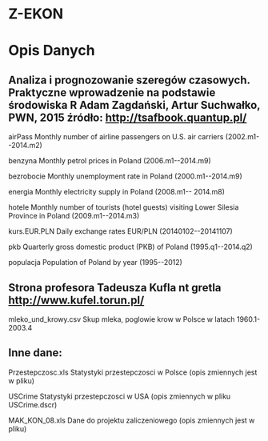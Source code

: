# Z-EKON

Opis Danych
===========

Analiza i prognozowanie szeregów czasowych. Praktyczne wprowadzenie na podstawie środowiska R
Adam Zagdański, Artur Suchwałko, PWN, 2015 
źródło: http://tsafbook.quantup.pl/       
-----------

airPass                 Monthly number of airline passengers on U.S. air carriers (2002.m1--2014.m2)

benzyna                 Monthly petrol prices in Poland (2006.m1--2014.m9)

bezrobocie              Monthly unemployment rate in Poland (2000.m1--2014.m9)

energia                 Monthly electricity supply in Poland (2008.m1-- 2014.m8)

hotele                  Monthly number of tourists (hotel guests) visiting Lower Silesia Province in Poland (2009.m1--2014.m3)

kurs.EUR.PLN            Daily exchange rates EUR/PLN (20140102--20141107)

pkb                     Quarterly gross domestic product (PKB) of Poland (1995.q1--2014.q2)

populacja               Population of Poland by year (1995--2012)

Strona profesora Tadeusza Kufla nt gretla http://www.kufel.torun.pl/
---------

mleko_und_krowy.csv     Skup mleka, poglowie krow w Polsce w latach 1960.1-2003.4

Inne dane:
---------

Przestepczosc.xls      Statystyki przestepczosci w Polsce (opis zmiennych jest w pliku)

USCrime                Statystyki przestepczosci w USA (opis zmiennych w pliku USCrime.dscr)

MAK_KON_08.xls         Dane do projektu zaliczeniowego (opis zmiennych jest w pliku)

